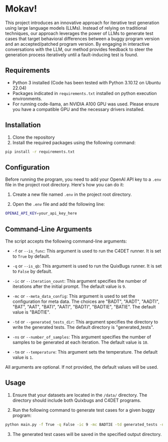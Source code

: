 # Mokav!

This project introduces an innovative approach for iterative test generation using large language models (LLMs). Instead of relying on traditional techniques, our approach leverages the power of LLMs to generate test cases that target behavioral differences between a buggy program version and an accepted/patched program version. By engaging in interactive conversations with the LLM, our method provides feedback to steer the generation process iteratively until a fault-inducing test is found.

## Requirements

- Python 3 installed (Code has been tested with Python 3.10.12 on Ubuntu 22.04)
- Packages indicated in `requirements.txt` installed on python execution environments.
- For running code-llama, an NVIDIA A100 GPU was used. Please ensure you have a compatible GPU and the necessary drivers installed.


## Installation

1. Clone the repository
2. Install the required packages using the following command:
```bash
pip install -r requirements.txt
```

## Configuration

Before running the program, you need to add your OpenAI API key to a `.env` file in the project root directory. Here's how you can do it:

1. Create a new file named `.env` in the project root directory.

2. Open the `.env` file and add the following line:

```bash
OPENAI_API_KEY=your_api_key_here
```

## Command-Line Arguments

The script accepts the following command-line arguments:

- `-f` or `--is_func`: This argument is used to run the C4DET runner. It is set to `True` by default.

- `-q` or `--is_qb`: This argument is used to run the QuixBugs runner. It is set to `False` by default.

- `-ic` or `--iteration_count`: This argument specifies the number of iterations after the initial prompt. The default value is `9`.

- `-mc` or `--meta_data_config`: This argument is used to set the configuration for meta data. The choices are "BADT", "AADT", "AADTI", "BAT", "AAT", "BATI", "AATI", "BADTI", "BADTIE", "BATIE". The default value is "BADTIE".

- `-td` or `--generated_tests_dir`: This argument specifies the directory to write the generated tests. The default directory is "generated_tests".

- `-ns` or `--number_of_samples`: This argument specifies the number of samples to be generated at each iteration. The default value is `10`.

- `-tm` or `--temperature`: This argument sets the temperature. The default value is `1`.

All arguments are optional. If not provided, the default values will be used.


## Usage

1. Ensure that your datasets are located in the `/data/` directory. The directory should include both Quixbugs and C4DET programs.

2. Run the following command to generate test cases for a given buggy program:
```bash
python main.py -f True -q False -ic 9 -mc BADTIE -td generated_tests -ns 10 -tm 1
```

3. The generated test cases will be saved in the specified output directory.

